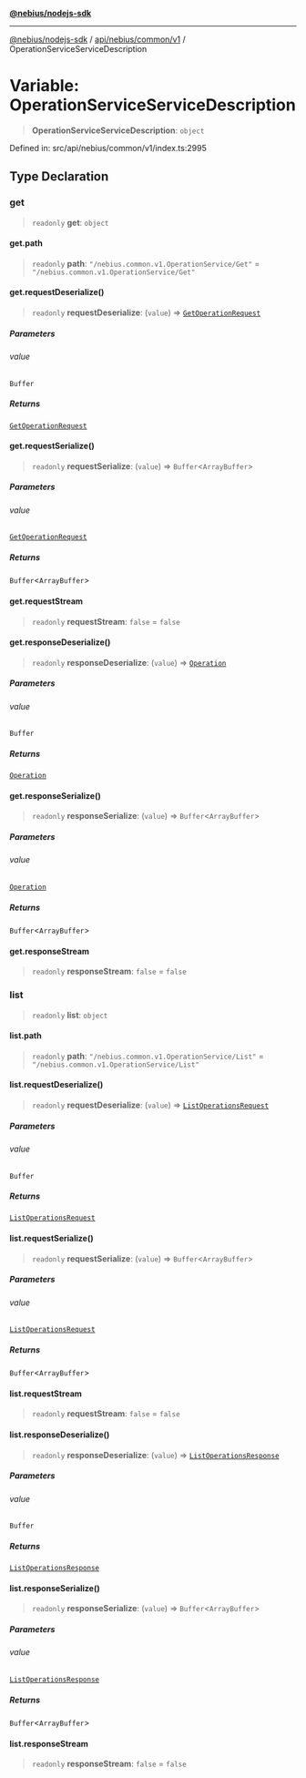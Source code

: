 [**@nebius/nodejs-sdk**](../../../../../README.md)

***

[@nebius/nodejs-sdk](../../../../../README.md) / [api/nebius/common/v1](../README.md) / OperationServiceServiceDescription

# Variable: OperationServiceServiceDescription

> **OperationServiceServiceDescription**: `object`

Defined in: src/api/nebius/common/v1/index.ts:2995

## Type Declaration

### get

> `readonly` **get**: `object`

#### get.path

> `readonly` **path**: `"/nebius.common.v1.OperationService/Get"` = `"/nebius.common.v1.OperationService/Get"`

#### get.requestDeserialize()

> `readonly` **requestDeserialize**: (`value`) => [`GetOperationRequest`](../interfaces/GetOperationRequest.md)

##### Parameters

###### value

`Buffer`

##### Returns

[`GetOperationRequest`](../interfaces/GetOperationRequest.md)

#### get.requestSerialize()

> `readonly` **requestSerialize**: (`value`) => `Buffer`\<`ArrayBuffer`\>

##### Parameters

###### value

[`GetOperationRequest`](../interfaces/GetOperationRequest.md)

##### Returns

`Buffer`\<`ArrayBuffer`\>

#### get.requestStream

> `readonly` **requestStream**: `false` = `false`

#### get.responseDeserialize()

> `readonly` **responseDeserialize**: (`value`) => [`Operation`](../interfaces/Operation.md)

##### Parameters

###### value

`Buffer`

##### Returns

[`Operation`](../interfaces/Operation.md)

#### get.responseSerialize()

> `readonly` **responseSerialize**: (`value`) => `Buffer`\<`ArrayBuffer`\>

##### Parameters

###### value

[`Operation`](../interfaces/Operation.md)

##### Returns

`Buffer`\<`ArrayBuffer`\>

#### get.responseStream

> `readonly` **responseStream**: `false` = `false`

### list

> `readonly` **list**: `object`

#### list.path

> `readonly` **path**: `"/nebius.common.v1.OperationService/List"` = `"/nebius.common.v1.OperationService/List"`

#### list.requestDeserialize()

> `readonly` **requestDeserialize**: (`value`) => [`ListOperationsRequest`](../interfaces/ListOperationsRequest.md)

##### Parameters

###### value

`Buffer`

##### Returns

[`ListOperationsRequest`](../interfaces/ListOperationsRequest.md)

#### list.requestSerialize()

> `readonly` **requestSerialize**: (`value`) => `Buffer`\<`ArrayBuffer`\>

##### Parameters

###### value

[`ListOperationsRequest`](../interfaces/ListOperationsRequest.md)

##### Returns

`Buffer`\<`ArrayBuffer`\>

#### list.requestStream

> `readonly` **requestStream**: `false` = `false`

#### list.responseDeserialize()

> `readonly` **responseDeserialize**: (`value`) => [`ListOperationsResponse`](../interfaces/ListOperationsResponse.md)

##### Parameters

###### value

`Buffer`

##### Returns

[`ListOperationsResponse`](../interfaces/ListOperationsResponse.md)

#### list.responseSerialize()

> `readonly` **responseSerialize**: (`value`) => `Buffer`\<`ArrayBuffer`\>

##### Parameters

###### value

[`ListOperationsResponse`](../interfaces/ListOperationsResponse.md)

##### Returns

`Buffer`\<`ArrayBuffer`\>

#### list.responseStream

> `readonly` **responseStream**: `false` = `false`
